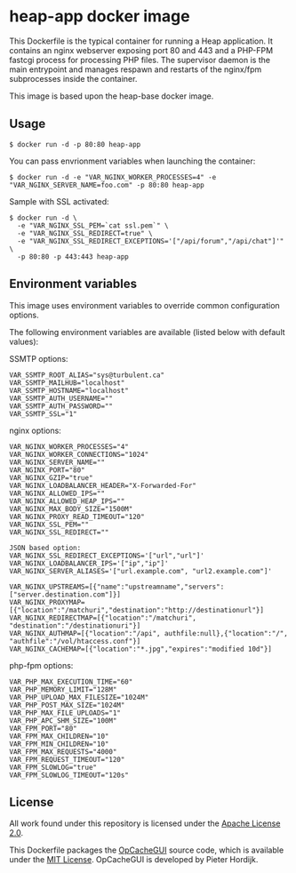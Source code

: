 # heap-app docker image

This Dockerfile is the typical container for running a Heap application. It
contains an nginx webserver exposing port 80 and 443 and a PHP-FPM fastcgi
process for processing PHP files. The supervisor daemon is the main entrypoint
and manages respawn and restarts of the nginx/fpm subprocesses inside the
container.

This image is based upon the heap-base docker image.

## Usage

```
$ docker run -d -p 80:80 heap-app 
```

You can pass envrionment variables when launching the container:

```
$ docker run -d -e "VAR_NGINX_WORKER_PROCESSES=4" -e "VAR_NGINX_SERVER_NAME=foo.com" -p 80:80 heap-app 
```

Sample with SSL activated:

```
$ docker run -d \
  -e "VAR_NGINX_SSL_PEM=`cat ssl.pem`" \
  -e "VAR_NGINX_SSL_REDIRECT=true" \
  -e "VAR_NGINX_SSL_REDIRECT_EXCEPTIONS='["/api/forum","/api/chat"]'" \
  -p 80:80 -p 443:443 heap-app
```

## Environment variables

This image uses environment variables to override common configuration options.

The following environment variables are available (listed below with default values):

SSMTP options:

```
VAR_SSMTP_ROOT_ALIAS="sys@turbulent.ca"
VAR_SSMTP_MAILHUB="localhost"
VAR_SSMTP_HOSTNAME="localhost"
VAR_SSMTP_AUTH_USERNAME=""
VAR_SSMTP_AUTH_PASSWORD=""
VAR_SSMTP_SSL="1"
```

nginx options:

```
VAR_NGINX_WORKER_PROCESSES="4"
VAR_NGINX_WORKER_CONNECTIONS="1024"
VAR_NGINX_SERVER_NAME=""
VAR_NGINX_PORT="80"
VAR_NGINX_GZIP="true"
VAR_NGINX_LOADBALANCER_HEADER="X-Forwarded-For"
VAR_NGINX_ALLOWED_IPS=""
VAR_NGINX_ALLOWED_HEAP_IPS=""
VAR_NGINX_MAX_BODY_SIZE="1500M"
VAR_NGINX_PROXY_READ_TIMEOUT="120"
VAR_NGINX_SSL_PEM=""
VAR_NGINX_SSL_REDIRECT=""

JSON based option:
VAR_NGINX_SSL_REDIRECT_EXCEPTIONS='["url","url"]'
VAR_NGINX_LOADBALANCER_IPS='["ip","ip"]'
VAR_NGINX_SERVER_ALIASES='["url.example.com", "url2.example.com"]'

VAR_NGINX_UPSTREAMS=[{"name":"upstreamname","servers":["server.destination.com"]}]
VAR_NGINX_PROXYMAP=[{"location":"/matchuri","destination":"http://destinationurl"}]
VAR_NGINX_REDIRECTMAP=[{"location":"/matchuri", "destination":"/destinationuri"}]
VAR_NGINX_AUTHMAP=[{"location":"/api", authfile:null},{"location":"/", "authfile":"/vol/htaccess.conf"}]
VAR_NGINX_CACHEMAP=[{"location":"*.jpg","expires":"modified 10d"}]
```

php-fpm options:

```
VAR_PHP_MAX_EXECUTION_TIME="60"
VAR_PHP_MEMORY_LIMIT="128M"
VAR_PHP_UPLOAD_MAX_FILESIZE="1024M"
VAR_PHP_POST_MAX_SIZE="1024M"
VAR_PHP_MAX_FILE_UPLOADS="1"
VAR_PHP_APC_SHM_SIZE="100M"
VAR_FPM_PORT="80"
VAR_FPM_MAX_CHILDREN="10"
VAR_FPM_MIN_CHILDREN="10"
VAR_FPM_MAX_REQUESTS="4000"
VAR_FPM_REQUEST_TIMEOUT="120"
VAR_FPM_SLOWLOG="true"
VAR_FPM_SLOWLOG_TIMEOUT="120s"
```

## License

All work found under this repository is licensed under the [Apache
License 2.0](LICENSE).

This Dockerfile packages the [OpCacheGUI](https://github.com/PeeHaa/OpCacheGUI)
source code, which is available under the [MIT
License](http://spdx.org/licenses/MIT). OpCacheGUI is developed by Pieter
Hordijk.

